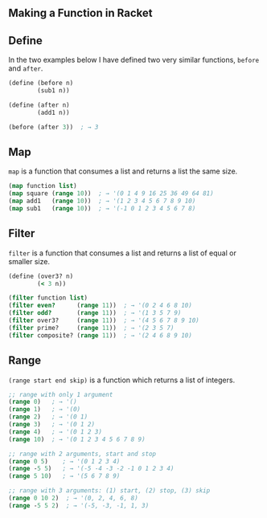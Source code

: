 ## Making a Function in Racket

## Define

In the two examples below I have defined two very similar functions, `before` and `after`.

``` clojure
(define (before n) 
        (sub1 n))

(define (after n) 
        (add1 n))

(before (after 3))  ; → 3
```

## Map

`map` is a function that consumes a list and returns a list the same size.

``` clojure
(map function list)
(map square (range 10))  ; → '(0 1 4 9 16 25 36 49 64 81)
(map add1   (range 10))  ; → '(1 2 3 4 5 6 7 8 9 10)
(map sub1   (range 10))  ; → '(-1 0 1 2 3 4 5 6 7 8)
```

## Filter

`filter` is a function that consumes a list and returns a list of equal or smaller size.

``` clojure
(define (over3? n)
        (< 3 n))

(filter function list)
(filter even?      (range 11))  ; → '(0 2 4 6 8 10)
(filter odd?       (range 11))  ; → '(1 3 5 7 9)
(filter over3?     (range 11))  ; → '(4 5 6 7 8 9 10)
(filter prime?     (range 11))  ; → '(2 3 5 7)
(filter composite? (range 11))  ; → '(2 4 6 8 9 10)
```

## Range

`(range start end skip)` is a function which returns a list of integers.

``` clojure
;; range with only 1 argument
(range 0)   ; → '()
(range 1)   ; → '(0)
(range 2)   ; → '(0 1)
(range 3)   ; → '(0 1 2)
(range 4)   ; → '(0 1 2 3)
(range 10)  ; → '(0 1 2 3 4 5 6 7 8 9)
```

``` clojure
;; range with 2 arguments, start and stop
(range 0 5)    ; → '(0 1 2 3 4)
(range -5 5)   ; → '(-5 -4 -3 -2 -1 0 1 2 3 4)
(range 5 10)   ; → '(5 6 7 8 9)
```

``` clojure
;; range with 3 arguments: (1) start, (2) stop, (3) skip
(range 0 10 2)  ; → '(0, 2, 4, 6, 8)
(range -5 5 2)  ; → '(-5, -3, -1, 1, 3)
```